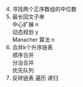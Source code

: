 4. 寻找两个正序数组的中位数  
5. 最长回文子串  
  中心扩展 n  
  动态规划 y  
  Manacher 算法 n  
23. 合并k个升序链表  
    顺序合并  
    分治合并  
    优先队列 
206. 反转链表
    遍历
    递归
